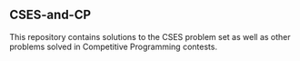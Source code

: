## CSES-and-CP
This repository contains solutions to the CSES problem set as well as other problems solved in Competitive Programming contests.
